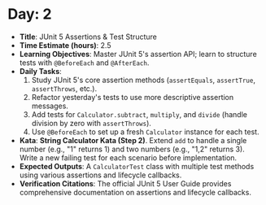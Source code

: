 # **Day**: 2
- **Title**: JUnit 5 Assertions & Test Structure
- **Time Estimate (hours)**: 2.5
- **Learning Objectives**: Master JUnit 5's assertion API; learn to structure tests with `@BeforeEach` and `@AfterEach`.
- **Daily Tasks**:
    1. Study JUnit 5's core assertion methods (`assertEquals`, `assertTrue`, `assertThrows`, etc.).
    2. Refactor yesterday's tests to use more descriptive assertion messages.
    3. Add tests for `Calculator.subtract`, `multiply`, and `divide` (handle division by zero with `assertThrows`).
    4. Use `@BeforeEach` to set up a fresh `Calculator` instance for each test.
- **Kata**: **String Calculator Kata (Step 2)**. Extend `add` to handle a single number (e.g., "1" returns 1) and two numbers (e.g., "1,2" returns 3). Write a new failing test for each scenario before implementation.
- **Expected Outputs**: A `CalculatorTest` class with multiple test methods using various assertions and lifecycle callbacks.
- **Verification Citations**: The official JUnit 5 User Guide provides comprehensive documentation on assertions and lifecycle callbacks.
